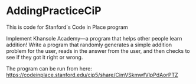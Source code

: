 # AddingPracticeCiP
This is code for Stanford´s Code in Place program

Implement Khansole Academy—a program that helps other people learn addition! Write a program that randomly generates a simple addition problem for the user, reads in the answer from the user, and then checks to see if they got it right or wrong.

The program can be run from here: https://codeinplace.stanford.edu/cip5/share/CimVSkmwfVlpPdAorPTZ
